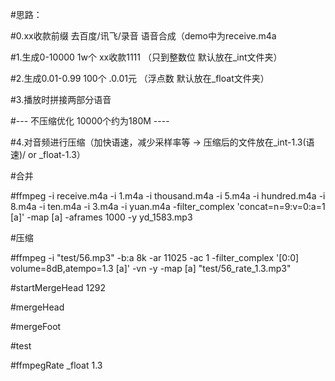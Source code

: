 #思路：


#0.xx收款前缀 去百度/讯飞/录音 语音合成（demo中为receive.m4a


#1.生成0-10000 1w个 xx收款1111 （只到整数位 默认放在_int文件夹）


#2.生成0.01-0.99 100个 .0.01元 （浮点数 默认放在_float文件夹）

#3.播放时拼接两部分语音

#--- 不压缩优化 10000个约为180M ----

#4.对音频进行压缩（加快语速，减少采样率等 -> 压缩后的文件放在_int-1.3(语速)/ or _float-1.3）




#合并

#ffmpeg -i receive.m4a -i 1.m4a -i thousand.m4a -i 5.m4a -i hundred.m4a -i 8.m4a -i ten.m4a -i 3.m4a -i yuan.m4a  -filter_complex 'concat=n=9:v=0:a=1 [a]' -map [a] -aframes 1000 -y yd_1583.mp3 


#压缩

#ffmpeg -i "test/56.mp3" -b:a 8k -ar 11025 -ac 1  -filter_complex '[0:0] volume=8dB,atempo=1.3 [a]'  -vn -y -map [a] "test/56_rate_1.3.mp3" 


#startMergeHead 1292

#mergeHead

#mergeFoot

#test

#ffmpegRate _float 1.3 


